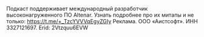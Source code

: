 ﻿---
Number: 120
Title: Aspire в будущем, странности в Record, Python в .NET
PublishDate: 2025-08-01T22:00:00Z
Authors:
  - Анатолий Кулаков
  - Игорь Лабутин
Mastering: Игорь Лабутин
Music:
  Максим Аршинов «Pensive yeti.0.1»: https://hightech.group/ru/about
Patrons:
  - Александр
  - Сергей
  - Владислав
  - Гурий Самарин
  - Александр Лапердин
  - Виктор
  - Руслан Артамонов
  - Сергей Бензенко
  - Шевченко Антон
  - Ольга Бондаренко
  - Сергей Краснов
  - Константин Ушаков
  - Постарнаков Андрей
  - Дмитрий Сорокин
  - Дмитрий Павлов
  - Александр Ерыгин
  - Егор Сычёв
  - Гольдебаев Александр
  - Лазарев Илья
  - Тимофей
  - Виталий
  - Анатолий Крыжановский
  - Александр Гаранин
  - Евгений Асташев
Home: https://radiodotnet.mave.digital/ep-121
Audio: https://api.mave.digital/storage/podcasts/dc1a2f8c-50cd-4584-a46a-723efadc6e1e/episodes/8585163a-062f-4c5e-9497-d9657ae2a14e.mp3
Video: https://www.youtube.com/watch?v=6KjtDk6_3-o
Topics:

  - Subject: Aspire Roadmap (2025 - 2026)
    Timestamp: 00:01:45
    Links:
      - https://github.com/dotnet/aspire/discussions/10644

  - Subject: Running one-off .NET tools with dnx
    Timestamp: 00:21:00
    Links:
      - https://andrewlock.net/exploring-dotnet-10-preview-features-5-running-one-off-dotnet-tools-with-dnx/

  - Subject: Unexpected inconsistency in records
    Timestamp: 00:32:45
    Links:
      - https://codeblog.jonskeet.uk/2025/07/19/unexpected-inconsistency-in-records/

  - Subject: CSnakes — Embed Python code in .NET Apps
    Timestamp: 00:43:40
    Links:
      - https://tonybaloney.github.io/CSnakes/
      - https://www.youtube.com/watch?v=U4-95gMT_UA

  - Subject: Кратко о разном
    Timestamp: 01:01:45
    Links:
      - https://www.jimmybogard.com/automapper-and-mediatr-commercial-editions-launch-today/
      - https://github.com/Dreamescaper/ServiceScan.SourceGenerator
      - https://andrewlock.net/exploring-dotnet-10-preview-features-4-solving-the-source-generator-marker-attribute-problem-in-dotnet-10/

---
Подкаст поддерживает международный разработчик высоконагруженного ПО Altenar.
Узнать подробнее про их митапы и не только: https://t.me/+_TzcYVVVqEgyZGIy
Реклама. ООО «Аистсофт». ИНН 3327121697. Erid: 2Vtzquu6EVW
